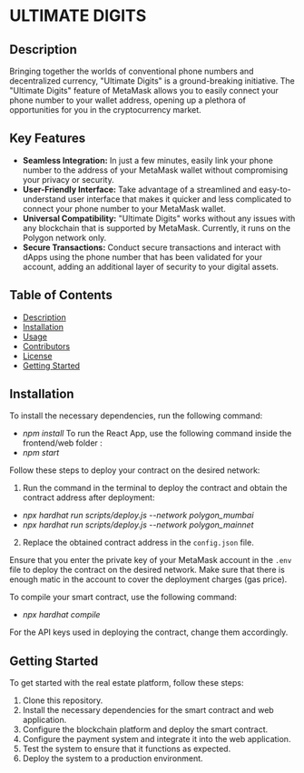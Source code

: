 # ULTIMATE DIGITS

## Description

Bringing together the worlds of conventional phone numbers and decentralized currency, "Ultimate Digits" is a ground-breaking initiative. The "Ultimate Digits" feature of MetaMask allows you to easily 
connect your phone number to your wallet address, opening up a plethora of opportunities for you in the cryptocurrency market.

## Key Features

- **Seamless Integration:** In just a few minutes, easily link your phone number to the address of your MetaMask wallet without compromising your privacy or security.
- **User-Friendly Interface:** Take advantage of a streamlined and easy-to-understand user interface that makes it quicker and less complicated to connect your phone number to your MetaMask wallet.
- **Universal Compatibility:** "Ultimate Digits" works without any issues with any blockchain that is supported by MetaMask. Currently, it runs on the Polygon network only.
- **Secure Transactions:** Conduct secure transactions and interact with dApps using the phone number that has been validated for your account, adding an additional layer of security to your digital 
assets.

## Table of Contents

- [Description](#description)
- [Installation](#installation)
- [Usage](#usage)
- [Contributors](#contributors)
- [License](#license)
- [Getting Started](#getting-started)

## Installation

To install the necessary dependencies, run the following command:
- *npm install*
To run the React App, use the following command inside the frontend/web folder :
- *npm start*

Follow these steps to deploy your contract on the desired network:

1. Run the command in the terminal to deploy the contract and obtain the contract address after deployment:
  - *npx hardhat run scripts/deploy.js --network polygon_mumbai*
  - *npx hardhat run scripts/deploy.js --network polygon_mainnet*
2. Replace the obtained contract address in the `config.json` file.

Ensure that you enter the private key of your MetaMask account in the `.env` file to deploy the contract on the desired network. Make sure that there is enough matic in the account to cover the 
deployment charges (gas price).

To compile your smart contract, use the following command:
- *npx hardhat compile*

For the API keys used in deploying the contract, change them accordingly.

## Getting Started

To get started with the real estate platform, follow these steps:

1. Clone this repository.
2. Install the necessary dependencies for the smart contract and web application.
3. Configure the blockchain platform and deploy the smart contract.
4. Configure the payment system and integrate it into the web application.
5. Test the system to ensure that it functions as expected.
6. Deploy the system to a production environment.


